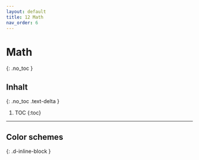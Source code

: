 ```yaml
---
layout: default
title: 12 Math
nav_order: 6
---
```


# Math
{: .no_toc }

## Inhalt
{: .no_toc .text-delta }

1. TOC
{:toc}

---

## Color schemes
{: .d-inline-block }


